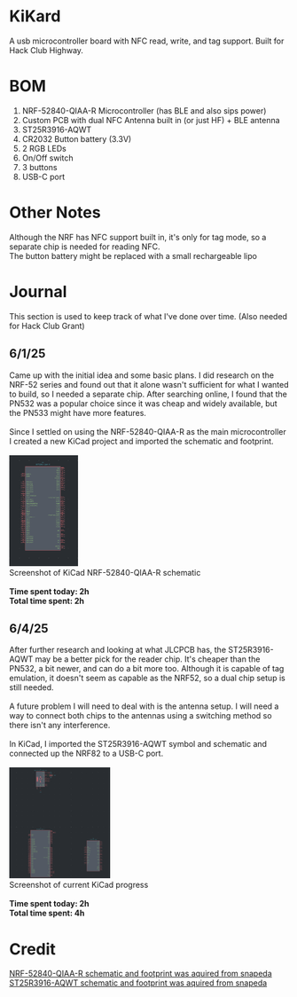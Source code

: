 # KiKard
A usb microcontroller board with NFC read, write, and tag support. Built for Hack Club Highway.

# BOM
1. NRF-52840-QIAA-R Microcontroller (has BLE and also sips power)
2. Custom PCB with dual NFC Antenna built in (or just HF) + BLE antenna
3. ST25R3916-AQWT
4. CR2032 Button battery (3.3V)
5. 2 RGB LEDs
6. On/Off switch
7. 3 buttons
8. USB-C port

# Other Notes
Although the NRF has NFC support built in, it's only for tag mode, so a separate chip is needed for reading NFC.<br>
The button battery might be replaced with a small rechargeable lipo

# Journal
This section is used to keep track of what I've done over time. (Also needed for Hack Club Grant)
## 6/1/25 
Came up with the initial idea and some basic plans. I did research on the NRF-52 series and found out that it alone wasn't sufficient for what I wanted to build, so I needed a separate chip. After searching online, I found that the PN532 was a popular choice since it was cheap and widely available, but the PN533 might have more features. <br>
<br>
Since I settled on using the NRF-52840-QIAA-R as the main microcontroller I created a new KiCad project and imported the schematic and footprint.<br>
<br>
<img src="journal-images/6-2-25.png" height="200"><br>
Screenshot of KiCad NRF-52840-QIAA-R schematic
<br>
<br>
**Time spent today: 2h**<br>
**Total time spent: 2h**
## 6/4/25
After further research and looking at what JLCPCB has, the ST25R3916-AQWT may be a better pick for the reader chip. It's cheaper than the PN532, a bit newer, and can do a bit more too. Although it is capable of tag emulation, it doesn't seem as capable as the NRF52, so a dual chip setup is still needed. <br>
<br>
A future problem I will need to deal with is the antenna setup. I will need a way to connect both chips to the antennas using a switching method so there isn't any interference.<br>
<br>
In KiCad, I imported the ST25R3916-AQWT symbol and schematic and connected up the NRF82 to a USB-C port.<br>
<br>
<img src="journal-images/6-4-25.png" height="200"><br>
Screenshot of current KiCad progress<br>
<br>
**Time spent today: 2h**<br>
**Total time spent: 4h**
# Credit
[NRF-52840-QIAA-R schematic and footprint was aquired from snapeda](https://www.snapeda.com/parts/NRF52840-QIAA-R/Nordic%20Power/view-part/)<br>
[ST25R3916-AQWT schematic and footprint was aquired from snapeda](https://www.snapeda.com/parts/ST25R3916-AQWT/STMicroelectronics/view-part/)